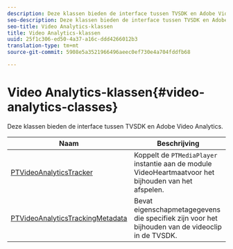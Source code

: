 ```yaml
---
description: Deze klassen bieden de interface tussen TVSDK en Adobe Video Analytics.
seo-description: Deze klassen bieden de interface tussen TVSDK en Adobe Video Analytics.
seo-title: Video Analytics-klassen
title: Video Analytics-klassen
uuid: 25f1c306-ed50-4a37-a16c-ddd4266012b3
translation-type: tm+mt
source-git-commit: 5908e5a3521966496aeec0ef730e4a704fddfb68

---
```



# Video Analytics-klassen{#video-analytics-classes}

Deze klassen bieden de interface tussen TVSDK en Adobe Video Analytics.

| Naam | Beschrijving |
|---|---|
| [PTVideoAnalyticsTracker](https://help.adobe.com/en_US/primetime/api/psdk/vhl_tvsdk_ios/Classes/PTVideoAnalyticsTracker.html) | Koppelt de `PTMediaPlayer` instantie aan de module VideoHeartmaatvoor het bijhouden van het afspelen. |
| [PTVideoAnalyticsTrackingMetadata](https://help.adobe.com/en_US/primetime/api/psdk/vhl_tvsdk_ios/Classes/PTVideoAnalyticsTrackingMetadata.html) | Bevat eigenschapmetagegevens die specifiek zijn voor het bijhouden van de videoclip in de TVSDK. |